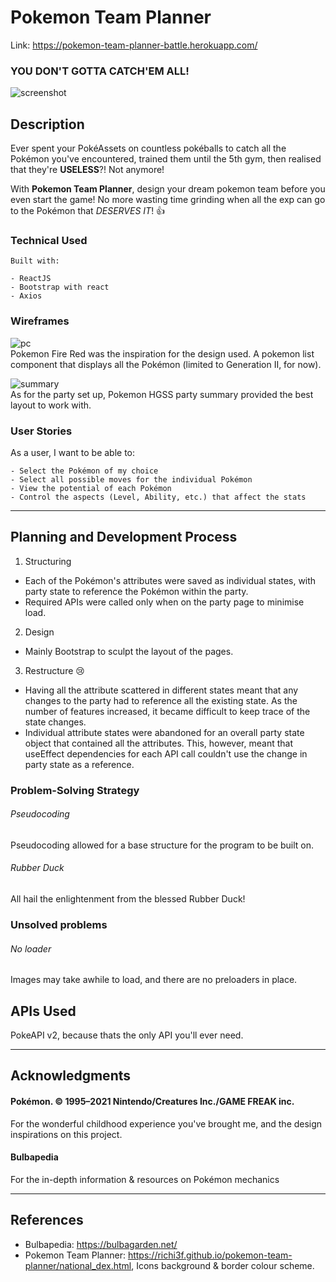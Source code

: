 # Pokemon Team Planner
Link: https://pokemon-team-planner-battle.herokuapp.com/

### YOU DON'T GOTTA CATCH'EM ALL!
![screenshot](https://i.imgur.com/agmhmxS.png)

## Description

Ever spent your PokéAssets on countless pokéballs to catch all the Pokémon you've encountered, trained them until the 5th gym, then realised that they're **USELESS**?! Not anymore!

With **Pokemon Team Planner**, design your dream pokemon team before you even start the game! No more wasting time grinding when all the exp can go to the Pokémon that *DESERVES IT*! :+1:

### Technical Used

```
Built with:

- ReactJS
- Bootstrap with react
- Axios
```

### Wireframes

![pc](https://cdn2.bulbagarden.net/upload/5/5a/Bill_PC_FRLG.png)  
Pokemon Fire Red was the inspiration for the design used. A pokemon list component that displays all the Pokémon (limited to Generation II, for now).  

![summary](https://cdn2.bulbagarden.net/upload/e/e1/HG_summary_2.png)  
As for the party set up, Pokemon HGSS party summary provided the best layout to work with. 

### User Stories

As a user, I want to be able to:

```
- Select the Pokémon of my choice
- Select all possible moves for the individual Pokémon
- View the potential of each Pokémon
- Control the aspects (Level, Ability, etc.) that affect the stats
```

---

## Planning and Development Process

1) Structuring
- Each of the Pokémon's attributes were saved as individual states, with party state to reference the Pokémon within the party.
- Required APIs were called only when on the party page to minimise load.

2) Design
- Mainly Bootstrap to sculpt the layout of the pages.

3) Restructure :cry:
- Having all the attribute scattered in different states meant that any changes to the party had to reference all the existing state. As the number of features increased, it became difficult to keep trace of the state changes.
- Individual attribute states were abandoned for an overall party state object that contained all the attributes. This, however, meant that useEffect dependencies for each API call couldn't use the change in party state as a reference.


### Problem-Solving Strategy

###### Pseudocoding
Pseudocoding allowed for a base structure for the program to be built on.

###### Rubber Duck
All hail the enlightenment from the blessed Rubber Duck!

### Unsolved problems

###### No loader
Images may take awhile to load, and there are no preloaders in place.

## APIs Used

PokeAPI v2, because thats the only API you'll ever need.

---

## Acknowledgments

#### Pokémon. © 1995–2021 Nintendo/Creatures Inc./GAME FREAK inc.
For the wonderful childhood experience you've brought me, and the design inspirations on this project.

#### Bulbapedia
For the in-depth information & resources on Pokémon mechanics

---

 ## References
- Bulbapedia: https://bulbagarden.net/
- Pokemon Team Planner: https://richi3f.github.io/pokemon-team-planner/national_dex.html, Icons background & border colour scheme.
